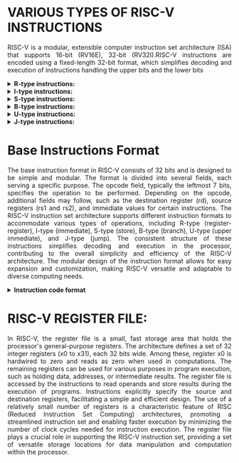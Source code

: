 # VARIOUS TYPES OF RISC-V INSTRUCTIONS
<p align="justify">RISC-V is a modular, extensible computer instruction set architecture (ISA) that supports 16-bit (RV16E), 32-bit (RV32I).RISC-V instructions are encoded using a fixed-length 32-bit format, which simplifies decoding and execution of instructions handling the upper bits and the lower bits</p>
 

<details>
<summary><b>R-type instructions:
</b></summary>
<br>
<p align="justify">The R-type instruction in the RISC-V architecture is used for operations without an immediate value. It is primarily used for register-register operations.</p>
Example: </p>
'add rd, rs1, rs2':This instruction adds the values in register rs1 and rs2 and stores the result in register 'rd '</p>
	
'and rd, rs1, rs2': This instruction performs a bitwise AND of the values in register rs1 and rs2 and stores the result in register 'rd'</p>
  </details>
<details>
<summary><b>I-type instructions:
</b></summary>
<br>
<p align="justify">The I-type instruction set in RISC-V is used for instructions with immediates and loads. It is used for performing various arithmetic and logical operations using immediate values and memory. </p>
Example:
addi rd, rs1, imm: This instruction adds an immediate value to the value in register rs1 and stores the result in register rd.
	
  </details>
<details>
<summary><b>S-type instructions:
</b></summary>
<br>
<p align="justify">Used for store operations, which store data from a register to memory. They include two register operands and a 12-bit immediate value for the memory address offset. </p>
Example:</p>
sw rs2, offset(rs1): This instruction stores the value in register rs2 to the memory location specified by the sum of an immediate offset and the value in register rs1.</p>
	
sh rs2, offset(rs1): This instruction stores the least significant 2 bytes of the value in register rs2 to the memory location specified by the sum of an immediate offset and the value in register rs1.</p>

  </details>
<details>
<summary><b>B-type instructions:
</b></summary>
<br>
<p align="justify">B-type instructions in RISC-V are variations of S-type instructions, primarily used for conditional branches. They share the same structure as S-type instructions, with two register sources (rs1/rs2) and a 12-bit immediate imm[12:1], but differ in the interpretation of the immediate value. In B-type instructions, the least significant bit of the immediate value is ignored, effectively scaling the branch offset by 2 bytes</p>
Example:</p>
beq rs1, rs2, label: This instruction branches to the address of the labeled instruction if the values in registers rs1 and rs2 are equal.</p>
bne rs1, rs2, label: This instruction branches to the address of the labeled instruction if the values in registers rs1 and rs2 are not equal.</p>
  </details>
<details>
<summary><b>U-type instructions:
</b></summary>
<br>
<p align="justify"> The U-type instruction format in RISC-V is used for instructions containing a 20-bit unsigned immediate value. Two common examples of U-type instructions include:</p>
	
auipc (Add Unsigned Immediate to Program Counter): This instruction calculates the effective address of a symbol relative to the current instruction pointer.</p>
assembly</p>
auipc rt, imm(19:12)</p>

lui (Load Upper Immediate): This instruction loads a constant value into a general-purpose register.</p>
assembly</p>
lui rt, imm(19:12)</p>
  </details>
<details>
<summary><b>J-type instructions:
</b></summary>
<br>
<p align="justify">The J-type instruction format in RISC-V is used for unconditional jumps. The J-type instructions include the JAL (Jump and Link) instruction, which is used to perform an unconditional jump and save the address of the next instruction in the link register.</p>
Example:</p>
</details>

# Base Instructions Format

<p align="justify">The base instruction format in RISC-V consists of 32 bits and is designed to be simple and modular. The format is divided into several fields, each serving a specific purpose. The opcode field, typically the leftmost 7 bits, specifies the operation to be performed. Depending on the opcode, additional fields may follow, such as the destination register (rd), source registers (rs1 and rs2), and immediate values for certain instructions. The RISC-V instruction set architecture supports different instruction formats to accommodate various types of operations, including R-type (register-register), I-type (immediate), S-type (store), B-type (branch), U-type (upper immediate), and J-type (jump). The consistent structure of these instructions simplifies decoding and execution in the processor, contributing to the overall simplicity and efficiency of the RISC-V architecture. The modular design of the instruction format allows for easy expansion and customization, making RISC-V versatile and adaptable to diverse computing needs.</p>

<details>
<summary><b>Instruction code format </b></summary>![Gkjuc](https://github.com/16swetha/ckswetha/assets/160165692/4a7bdbee-c335-4794-bdde-99a13b8526a2)

</details>

# RISC-V REGISTER FILE: 
 <p align="justify">In RISC-V, the register file is a small, fast storage area that holds the processor's general-purpose registers. The architecture defines a set of 32 integer registers (x0 to x31), each 32 bits wide. Among these, register x0 is hardwired to zero and reads as zero when used in computations. The remaining registers can be used for various purposes in program execution, such as holding data, addresses, or intermediate results. The register file is accessed by the instructions to read operands and store results during the execution of programs. Instructions explicitly specify the source and destination registers, facilitating a simple and efficient design. The use of a relatively small number of registers is a characteristic feature of RISC (Reduced Instruction Set Computing) architectures, promoting a streamlined instruction set and enabling faster execution by minimizing the number of clock cycles needed for instruction execution. The register file plays a crucial role in supporting the RISC-V instruction set, providing a set of versatile storage locations for data manipulation and computation within the processor.</p>
